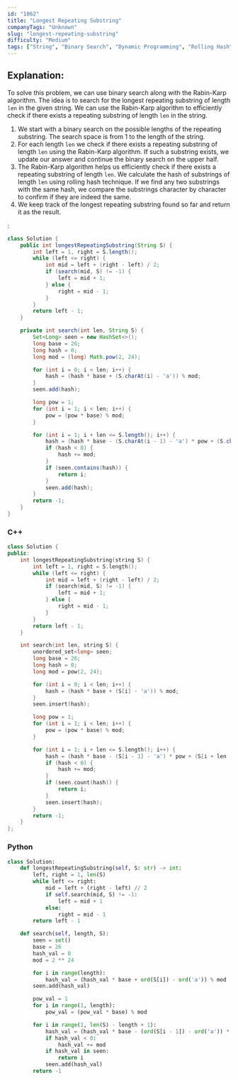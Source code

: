 ```yaml
---
id: "1062"
title: "Longest Repeating Substring"
companyTags: "Unknown"
slug: "longest-repeating-substring"
difficulty: "Medium"
tags: ["String", "Binary Search", "Dynamic Programming", "Rolling Hash", "Suffix Array", "Hash Function"]
---
```


## Explanation:

To solve this problem, we can use binary search along with the Rabin-Karp algorithm. The idea is to search for the longest repeating substring of length `len` in the given string. We can use the Rabin-Karp algorithm to efficiently check if there exists a repeating substring of length `len` in the string.

1. We start with a binary search on the possible lengths of the repeating substring. The search space is from 1 to the length of the string.
2. For each length `len` we check if there exists a repeating substring of length `len` using the Rabin-Karp algorithm. If such a substring exists, we update our answer and continue the binary search on the upper half.
3. The Rabin-Karp algorithm helps us efficiently check if there exists a repeating substring of length `len`. We calculate the hash of substrings of length `len` using rolling hash technique. If we find any two substrings with the same hash, we compare the substrings character by character to confirm if they are indeed the same.
4. We keep track of the longest repeating substring found so far and return it as the result.

:

```java
class Solution {
    public int longestRepeatingSubstring(String S) {
        int left = 1, right = S.length();
        while (left <= right) {
            int mid = left + (right - left) / 2;
            if (search(mid, S) != -1) {
                left = mid + 1;
            } else {
                right = mid - 1;
            }
        }
        return left - 1;
    }

    private int search(int len, String S) {
        Set<Long> seen = new HashSet<>();
        long base = 26;
        long hash = 0;
        long mod = (long) Math.pow(2, 24);

        for (int i = 0; i < len; i++) {
            hash = (hash * base + (S.charAt(i) - 'a')) % mod;
        }
        seen.add(hash);

        long pow = 1;
        for (int i = 1; i < len; i++) {
            pow = (pow * base) % mod;
        }

        for (int i = 1; i + len <= S.length(); i++) {
            hash = (hash * base - (S.charAt(i - 1) - 'a') * pow + (S.charAt(i + len - 1) - 'a')) % mod;
            if (hash < 0) {
                hash += mod;
            }
            if (seen.contains(hash)) {
                return i;
            }
            seen.add(hash);
        }
        return -1;
    }
}
```

### C++
```cpp
class Solution {
public:
    int longestRepeatingSubstring(string S) {
        int left = 1, right = S.length();
        while (left <= right) {
            int mid = left + (right - left) / 2;
            if (search(mid, S) != -1) {
                left = mid + 1;
            } else {
                right = mid - 1;
            }
        }
        return left - 1;
    }

    int search(int len, string S) {
        unordered_set<long> seen;
        long base = 26;
        long hash = 0;
        long mod = pow(2, 24);

        for (int i = 0; i < len; i++) {
            hash = (hash * base + (S[i] - 'a')) % mod;
        }
        seen.insert(hash);

        long pow = 1;
        for (int i = 1; i < len; i++) {
            pow = (pow * base) % mod;
        }

        for (int i = 1; i + len <= S.length(); i++) {
            hash = (hash * base - (S[i - 1] - 'a') * pow + (S[i + len - 1] - 'a')) % mod;
            if (hash < 0) {
                hash += mod;
            }
            if (seen.count(hash)) {
                return i;
            }
            seen.insert(hash);
        }
        return -1;
    }
};
```

### Python
```python
class Solution:
    def longestRepeatingSubstring(self, S: str) -> int:
        left, right = 1, len(S)
        while left <= right:
            mid = left + (right - left) // 2
            if self.search(mid, S) != -1:
                left = mid + 1
            else:
                right = mid - 1
        return left - 1

    def search(self, length, S):
        seen = set()
        base = 26
        hash_val = 0
        mod = 2 ** 24

        for i in range(length):
            hash_val = (hash_val * base + ord(S[i]) - ord('a')) % mod
        seen.add(hash_val)

        pow_val = 1
        for i in range(1, length):
            pow_val = (pow_val * base) % mod

        for i in range(1, len(S) - length + 1):
            hash_val = (hash_val * base - (ord(S[i - 1]) - ord('a')) * pow_val + ord(S[i + length - 1]) - ord('a')) % mod
            if hash_val < 0:
                hash_val += mod
            if hash_val in seen:
                return i
            seen.add(hash_val)
        return -1
```